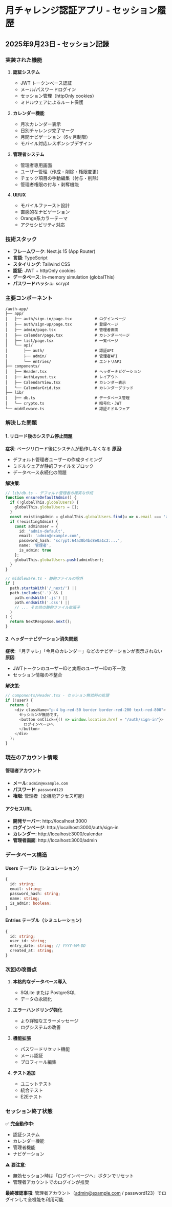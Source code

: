 # 月チャレンジ認証アプリ - セッション履歴

## 2025年9月23日 - セッション記録

### 実装された機能
1. **認証システム**
   - JWT トークンベース認証
   - メール/パスワードログイン
   - セッション管理（httpOnly cookies）
   - ミドルウェアによるルート保護

2. **カレンダー機能**
   - 月次カレンダー表示
   - 日別チャレンジ完了マーク
   - 月間ナビゲーション（6ヶ月制限）
   - モバイル対応レスポンシブデザイン

3. **管理者システム**
   - 管理者専用画面
   - ユーザー管理（作成・削除・権限変更）
   - チェック項目の手動編集（付与・削除）
   - 管理者権限の付与・剥奪機能

4. **UI/UX**
   - モバイルファースト設計
   - 直感的なナビゲーション
   - Orange系カラーテーマ
   - アクセシビリティ対応

### 技術スタック
- **フレームワーク**: Next.js 15 (App Router)
- **言語**: TypeScript
- **スタイリング**: Tailwind CSS
- **認証**: JWT + httpOnly cookies
- **データベース**: In-memory simulation (globalThis)
- **パスワードハッシュ**: scrypt

### 主要コンポーネント
```
/auth-app/
├── app/
│   ├── auth/sign-in/page.tsx          # ログインページ
│   ├── auth/sign-up/page.tsx          # 登録ページ
│   ├── admin/page.tsx                 # 管理者画面
│   ├── calendar/page.tsx              # カレンダーページ
│   ├── list/page.tsx                  # 一覧ページ
│   └── api/
│       ├── auth/                      # 認証API
│       ├── admin/                     # 管理者API
│       └── entries/                   # エントリAPI
├── components/
│   ├── Header.tsx                     # ヘッダーナビゲーション
│   ├── AuthLayout.tsx                 # レイアウト
│   ├── CalendarView.tsx               # カレンダー表示
│   └── CalendarGrid.tsx               # カレンダーグリッド
├── lib/
│   ├── db.ts                          # データベース管理
│   └── crypto.ts                      # 暗号化・JWT
└── middleware.ts                      # 認証ミドルウェア
```

### 解決した問題

#### 1. リロード後のシステム停止問題
**症状**: ページリロード後にシステムが動作しなくなる
**原因**:
- デフォルト管理者ユーザーの作成タイミング
- ミドルウェアが静的ファイルをブロック
- データベース永続化の問題

**解決策**:
```typescript
// lib/db.ts - デフォルト管理者の確実な作成
function ensureDefaultAdmin() {
  if (!globalThis.globalUsers) {
    globalThis.globalUsers = [];
  }
  const existingAdmin = globalThis.globalUsers.find(u => u.email === 'admin@example.com');
  if (!existingAdmin) {
    const adminUser = {
      id: 'admin-default',
      email: 'admin@example.com',
      password_hash: 'scrypt:64a30b4bd8e0a1c2:...',
      name: '管理者',
      is_admin: true
    };
    globalThis.globalUsers.push(adminUser);
  }
}

// middleware.ts - 静的ファイルの除外
if (
  path.startsWith('/_next/') ||
  path.includes('.') && (
    path.endsWith('.js') ||
    path.endsWith('.css') ||
    // ... その他の静的ファイル拡張子
  )
) {
  return NextResponse.next();
}
```

#### 2. ヘッダーナビゲーション消失問題
**症状**: 「月チャレ」「今月のカレンダー」などのナビゲーションが表示されない
**原因**:
- JWTトークンのユーザーIDと実際のユーザーIDの不一致
- セッション情報の不整合

**解決策**:
```typescript
// components/Header.tsx - セッション無効時の処理
if (!user) {
  return (
    <div className="p-4 bg-red-50 border border-red-200 text-red-800">
      セッションが無効です。
      <button onClick={() => window.location.href = "/auth/sign-in"}>
        ログインページへ
      </button>
    </div>
  );
}
```

### 現在のアカウント情報

#### 管理者アカウント
- **メール**: `admin@example.com`
- **パスワード**: `password123`
- **権限**: 管理者（全機能アクセス可能）

#### アクセスURL
- **開発サーバー**: http://localhost:3000
- **ログインページ**: http://localhost:3000/auth/sign-in
- **カレンダー**: http://localhost:3000/calendar
- **管理者画面**: http://localhost:3000/admin

### データベース構造

#### Users テーブル（シミュレーション）
```typescript
{
  id: string;
  email: string;
  password_hash: string;
  name: string;
  is_admin: boolean;
}
```

#### Entries テーブル（シミュレーション）
```typescript
{
  id: string;
  user_id: string;
  entry_date: string; // YYYY-MM-DD
  created_at: string;
}
```

### 次回の改善点

1. **本格的なデータベース導入**
   - SQLite または PostgreSQL
   - データの永続化

2. **エラーハンドリング強化**
   - より詳細なエラーメッセージ
   - ログシステムの改善

3. **機能拡張**
   - パスワードリセット機能
   - メール認証
   - プロフィール編集

4. **テスト追加**
   - ユニットテスト
   - 統合テスト
   - E2Eテスト

### セッション終了状態

✅ **完全動作中**:
- 認証システム
- カレンダー機能
- 管理者機能
- ナビゲーション

⚠️ **要注意**:
- 無効セッション時は「ログインページへ」ボタンでリセット
- 管理者アカウントでのログインが推奨

**最終確認事項**: 管理者アカウント（admin@example.com / password123）でログインして全機能を利用可能
